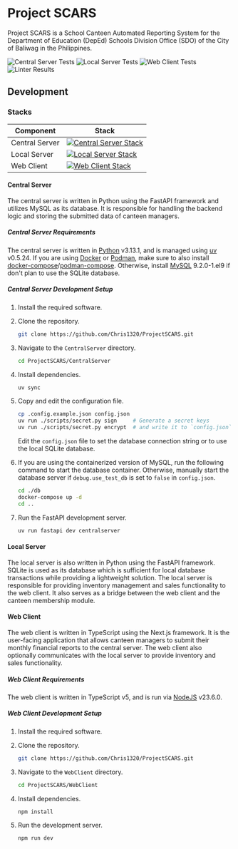# Project SCARS

Project SCARS is a School Canteen Automated Reporting System for the Department
of Education (DepEd) Schools Division Office (SDO) of the City of Baliwag in
the Philippines.

![Central Server Tests](https://github.com/Chris1320/inTransit/actions/workflows/central-server-tests.yml/badge.svg)
![Local Server Tests](https://github.com/Chris1320/inTransit/actions/workflows/local-server-tests.yml/badge.svg)
![Web Client Tests](https://github.com/Chris1320/inTransit/actions/workflows/web-client-tests.yml/badge.svg)
![Linter Results](https://github.com/Chris1320/inTransit/actions/workflows/lint.yml/badge.svg)

## Development

### Stacks

| Component      | Stack                                                                                              |
| -------------- | -------------------------------------------------------------------------------------------------- |
| Central Server | [![Central Server Stack](https://skillicons.dev/icons?i=py,fastapi,mysql,docker)](#central-server) |
| Local Server   | [![Local Server Stack](https://skillicons.dev/icons?i=py,fastapi,sqlite,arduino)](#local-server)   |
| Web Client     | [![Web Client Stack](https://skillicons.dev/icons?i=ts,react,tailwind,nextjs)](#web-client)        |

#### Central Server

The central server is written in Python using the FastAPI framework and
utilizes MySQL as its database. It is responsible for handling the
backend logic and storing the submitted data of canteen managers.

##### Central Server Requirements

The central server is written in [Python](https://python.org) v3.13.1, and is
managed using [uv](https://github.com/astral-sh/uv) v0.5.24.
If you are using [Docker](https://docker.com/) or [Podman](https://podman.io/),
make sure to also install [docker-compose](https://docs.docker.com/compose/)/[podman-compose](https://github.com/containers/podman-compose).
Otherwise, install [MySQL](http://www.mysql.com/) 9.2.0-1.el9 if don't plan to
use the SQLite database.

##### Central Server Development Setup

1. Install the required software.
2. Clone the repository.

   ```bash
   git clone https://github.com/Chris1320/ProjectSCARS.git
   ```

3. Navigate to the `CentralServer` directory.

   ```bash
   cd ProjectSCARS/CentralServer
   ```

4. Install dependencies.

   ```bash
   uv sync
   ```

5. Copy and edit the configuration file.

   ```bash
   cp .config.example.json config.json
   uv run ./scripts/secret.py sign     # Generate a secret keys
   uv run ./scripts/secret.py encrypt  # and write it to `config.json`
   ```

   Edit the `config.json` file to set the database connection string or to use
   the local SQLite database.

6. If you are using the containerized version of MySQL, run the following
   command to start the database container. Otherwise, manually start the
   database server if `debug.use_test_db` is set to `false` in `config.json`.

   ```bash
   cd ./db
   docker-compose up -d
   cd ..
   ```

7. Run the FastAPI development server.

   ```bash
   uv run fastapi dev centralserver
   ```

#### Local Server

The local server is also written in Python using the FastAPI framework.
SQLite is used as its database which is sufficient for local database
transactions while providing a lightweight solution. The local server
is responsible for providing inventory management and sales functionality
to the web client. It also serves as a bridge between the web client
and the canteen membership module.

#### Web Client

The web client is written in TypeScript using the Next.js framework. It
is the user-facing application that allows canteen managers to submit
their monthly financial reports to the central server. The web client
also optionally communicates with the local server to provide inventory
and sales functionality.

##### Web Client Requirements

The web client is written in TypeScript v5,
and is run via [NodeJS](https://nodejs.org) v23.6.0.

##### Web Client Development Setup

1. Install the required software.
2. Clone the repository.

   ```bash
   git clone https://github.com/Chris1320/ProjectSCARS.git
   ```

3. Navigate to the `WebClient` directory.

   ```bash
   cd ProjectSCARS/WebClient
   ```

4. Install dependencies.

   ```bash
   npm install
   ```

5. Run the development server.

   ```bash
   npm run dev
   ```
